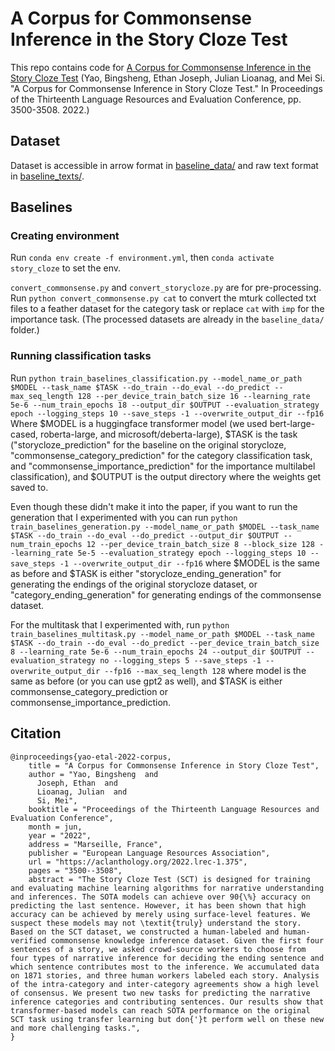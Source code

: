 # A Corpus for Commonsense Inference in the Story Cloze Test

This repo contains code for [A Corpus for Commonsense Inference in the Story Cloze Test](http://www.lrec-conf.org/proceedings/lrec2022/pdf/2022.lrec-1.375.pdf) (Yao, Bingsheng, Ethan Joseph, Julian Lioanag, and Mei Si. "A Corpus for Commonsense Inference in Story Cloze Test." In Proceedings of the Thirteenth Language Resources and Evaluation Conference, pp. 3500-3508. 2022.)

## Dataset
Dataset is accessible in arrow format in [baseline_data/](baseline_data) and raw text format in [baseline_texts/](baseline_texts). 

## Baselines

### Creating environment
Run `conda env create -f environment.yml`, then `conda activate story_cloze` to set the env.

`convert_commonsense.py` and `convert_storycloze.py` are for pre-processing. Run `python convert_commonsense.py cat` to convert the mturk collected txt files to a feather dataset for the category task or replace `cat` with `imp` for the importance task. (The processed datasets are already in the `baseline_data/` folder.)

### Running classification tasks
Run `python train_baselines_classification.py --model_name_or_path $MODEL --task_name $TASK --do_train --do_eval --do_predict --max_seq_length 128 --per_device_train_batch_size 16 --learning_rate 5e-6 --num_train_epochs 18 --output_dir $OUTPUT --evaluation_strategy epoch --logging_steps 10 --save_steps -1 --overwrite_output_dir --fp16`
Where $MODEL is a huggingface transformer model (we used bert-large-cased, roberta-large, and microsoft/deberta-large), $TASK is the task ("storycloze_prediction" for the baseline on the original storycloze, "commonsense_category_prediction" for the category classification task, and "commonsense_importance_prediction" for the importance multilabel classification), and $OUTPUT is the output directory where the weights get saved to.

Even though these didn't make it into the paper, if you want to run the generation that I experimented with you can run
`python train_baselines_generation.py --model_name_or_path $MODEL --task_name $TASK --do_train --do_eval --do_predict --output_dir $OUTPUT --num_train_epochs 12 --per_device_train_batch_size 8 --block_size 128 --learning_rate 5e-5 --evaluation_strategy epoch --logging_steps 10 --save_steps -1 --overwrite_output_dir --fp16` where $MODEL is the same as before and $TASK is either "storycloze_ending_generation" for generating the endings of the original storycloze dataset, or "category_ending_generation" for generating endings of the commonsense dataset.

For the multitask that I experimented with, run
`python train_baselines_multitask.py --model_name_or_path $MODEL --task_name $TASK --do_train --do_eval --do_predict --per_device_train_batch_size 8 --learning_rate 5e-6 --num_train_epochs 24 --output_dir $OUTPUT --evaluation_strategy no --logging_steps 5 --save_steps -1 --overwrite_output_dir --fp16 --max_seq_length 128` where model is the same as before (or you can use gpt2 as well), and $TASK is either commonsense_category_prediction or commonsense_importance_prediction.

## Citation
```
@inproceedings{yao-etal-2022-corpus,
    title = "A Corpus for Commonsense Inference in Story Cloze Test",
    author = "Yao, Bingsheng  and
      Joseph, Ethan  and
      Lioanag, Julian  and
      Si, Mei",
    booktitle = "Proceedings of the Thirteenth Language Resources and Evaluation Conference",
    month = jun,
    year = "2022",
    address = "Marseille, France",
    publisher = "European Language Resources Association",
    url = "https://aclanthology.org/2022.lrec-1.375",
    pages = "3500--3508",
    abstract = "The Story Cloze Test (SCT) is designed for training and evaluating machine learning algorithms for narrative understanding and inferences. The SOTA models can achieve over 90{\%} accuracy on predicting the last sentence. However, it has been shown that high accuracy can be achieved by merely using surface-level features. We suspect these models may not \textit{truly} understand the story. Based on the SCT dataset, we constructed a human-labeled and human-verified commonsense knowledge inference dataset. Given the first four sentences of a story, we asked crowd-source workers to choose from four types of narrative inference for deciding the ending sentence and which sentence contributes most to the inference. We accumulated data on 1871 stories, and three human workers labeled each story. Analysis of the intra-category and inter-category agreements show a high level of consensus. We present two new tasks for predicting the narrative inference categories and contributing sentences. Our results show that transformer-based models can reach SOTA performance on the original SCT task using transfer learning but don{'}t perform well on these new and more challenging tasks.",
}
```
